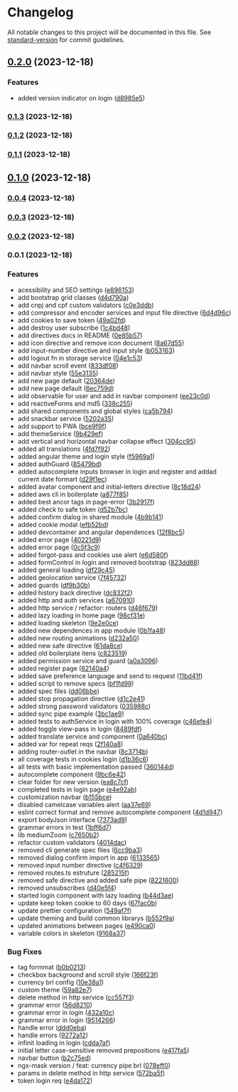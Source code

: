 # Changelog

All notable changes to this project will be documented in this file. See [standard-version](https://github.com/conventional-changelog/standard-version) for commit guidelines.

## [0.2.0](https://bitbucket.org/noclaftech/boilerplate-web-angular/compare/v0.1.3...v0.2.0) (2023-12-18)


### Features

* added version indicator on login ([d8985e5](https://bitbucket.org/noclaftech/boilerplate-web-angular/commit/d8985e5d348d7b059c6b964483bc44038da18fa8))

### [0.1.3](https://bitbucket.org/noclaftech/boilerplate-web-angular/compare/v0.1.2...v0.1.3) (2023-12-18)

### [0.1.2](https://bitbucket.org/noclaftech/boilerplate-web-angular/compare/v0.1.1...v0.1.2) (2023-12-18)

### [0.1.1](https://bitbucket.org/noclaftech/boilerplate-web-angular/compare/v0.1.0...v0.1.1) (2023-12-18)

## [0.1.0](https://bitbucket.org/noclaftech/boilerplate-web-angular/compare/v0.0.4...v0.1.0) (2023-12-18)

### [0.0.4](https://bitbucket.org/noclaftech/boilerplate-web-angular/compare/v0.0.3...v0.0.4) (2023-12-18)

### [0.0.3](https://bitbucket.org/noclaftech/boilerplate-web-angular/compare/v0.0.2...v0.0.3) (2023-12-18)

### [0.0.2](https://bitbucket.org/noclaftech/boilerplate-web-angular/compare/v0.0.1...v0.0.2) (2023-12-18)

### 0.0.1 (2023-12-18)


### Features

* acessibility and SEO settings ([e896153](https://bitbucket.org/noclaftech/boilerplate-web-angular/commit/e896153be5217f2d978a8603bafe4254975e969d))
* add bootstrap grid classes ([d4d790a](https://bitbucket.org/noclaftech/boilerplate-web-angular/commit/d4d790ad532353e0c0806a1d3dd88f62df6dd388))
* add cnpj and cpf custom validators ([c0e3ddb](https://bitbucket.org/noclaftech/boilerplate-web-angular/commit/c0e3ddb4f45c911c957ed1e1ed9e10526d0056a6))
* add compressor and encoder services and input file directive ([6d4d96c](https://bitbucket.org/noclaftech/boilerplate-web-angular/commit/6d4d96c13932fe061b02eff8cc8aec45b0d31f50))
* add cookies to save token ([49a02fd](https://bitbucket.org/noclaftech/boilerplate-web-angular/commit/49a02fd122c3217befb7a1aacb9ee849f9ed24f1))
* add destroy user subscribe ([1c4bd48](https://bitbucket.org/noclaftech/boilerplate-web-angular/commit/1c4bd48276bc0f947fa9cb4728a943a42d7fd247))
* add directives docs in README ([0e85b57](https://bitbucket.org/noclaftech/boilerplate-web-angular/commit/0e85b57e80bd32a3036fd7ea914c7f15ed94f335))
* add icon directive and remove icon document ([8a67d55](https://bitbucket.org/noclaftech/boilerplate-web-angular/commit/8a67d5503d91199c046127b0cde668f9551623b0))
* add input-number directive and input style ([b053163](https://bitbucket.org/noclaftech/boilerplate-web-angular/commit/b0531632fa7feb580e156b3710995471df708ad3))
* add logout fn in storage service ([04e1c53](https://bitbucket.org/noclaftech/boilerplate-web-angular/commit/04e1c53b6ee216df9ff9d82221c3a91334404de8))
* add navbar scroll event ([833df08](https://bitbucket.org/noclaftech/boilerplate-web-angular/commit/833df08cf1fff89d8538446bd4742b35aba4e979))
* add navbar style ([55e3135](https://bitbucket.org/noclaftech/boilerplate-web-angular/commit/55e3135d49058de06310e9305676349da402196d))
* add new page default ([20364de](https://bitbucket.org/noclaftech/boilerplate-web-angular/commit/20364de671339da7ba897702a4efce7a47352899))
* add new page default ([6ec759d](https://bitbucket.org/noclaftech/boilerplate-web-angular/commit/6ec759df690dd8c93614799f478802713cb69f54))
* add observable for user and add in navbar component ([ee23c0d](https://bitbucket.org/noclaftech/boilerplate-web-angular/commit/ee23c0de85db10f58b55a8cd704c880bbc433c6e))
* add reactiveForms and md5 ([338c255](https://bitbucket.org/noclaftech/boilerplate-web-angular/commit/338c2551c2d87582127e038531db866bf0ada103))
* add shared components and global styles ([ca5b794](https://bitbucket.org/noclaftech/boilerplate-web-angular/commit/ca5b79413dc07c91afa2862d0f401be24e94b8dc))
* add snackbar service ([5202a35](https://bitbucket.org/noclaftech/boilerplate-web-angular/commit/5202a354cd7f13d19f6149a9e3f6f58aa1c11dd5))
* add support to PWA ([bce9f9f](https://bitbucket.org/noclaftech/boilerplate-web-angular/commit/bce9f9f10155c34f3393d9b77022c719432dad78))
* add themeService ([9b429ef](https://bitbucket.org/noclaftech/boilerplate-web-angular/commit/9b429ef8240ba13ea968cfd7cf2519a107c68d24))
* add vertical and horizontal navbar collapse effect ([304cc95](https://bitbucket.org/noclaftech/boilerplate-web-angular/commit/304cc95bec9fb7373ec137636f0fd8b3ead7bc12))
* added all translations ([4fd7f92](https://bitbucket.org/noclaftech/boilerplate-web-angular/commit/4fd7f92cc35e5aece9a9c511f672dae470c52df7))
* added angular theme and login style ([f5969a1](https://bitbucket.org/noclaftech/boilerplate-web-angular/commit/f5969a10945cb1f46dc3137b96b529677b960b4b))
* added authGuard ([85479bd](https://bitbucket.org/noclaftech/boilerplate-web-angular/commit/85479bd867ef4f8836166e7fa465e40387b9e6d7))
* added autocomplete inputs browser in login and register and addad current date formart ([d29f1ec](https://bitbucket.org/noclaftech/boilerplate-web-angular/commit/d29f1ecb9bd9c650506b6051e1401fe446209fb5))
* added avatar component and initial-letters directive ([8c18d24](https://bitbucket.org/noclaftech/boilerplate-web-angular/commit/8c18d245629a08dd48c0c409c4bebf48f6987e54))
* added aws cli in boilerplate ([a877f85](https://bitbucket.org/noclaftech/boilerplate-web-angular/commit/a877f85bb13af64cc13e93d974bfab30702223b6))
* added best ancor tags in page-error ([3b2917f](https://bitbucket.org/noclaftech/boilerplate-web-angular/commit/3b2917f261d55125e7c74661378694c339ccaad2))
* added check to safe token ([d52b7bc](https://bitbucket.org/noclaftech/boilerplate-web-angular/commit/d52b7bc2a94250beed2e10979a850cfaf7d1ef1b))
* added confirm dialog in shared module ([4b9b141](https://bitbucket.org/noclaftech/boilerplate-web-angular/commit/4b9b1412807451362298f4bd6fe699531dd61858))
* added cookie modal ([efb52bd](https://bitbucket.org/noclaftech/boilerplate-web-angular/commit/efb52bd6e0830793c13aba36c5f0ade351a30422))
* added devcontainer and angular dependences ([12f8bc5](https://bitbucket.org/noclaftech/boilerplate-web-angular/commit/12f8bc5f81cbdf3bb36fa91560ee19e276e35a0f))
* added error page ([40221d9](https://bitbucket.org/noclaftech/boilerplate-web-angular/commit/40221d9a7296867fba106e6a3d4145e0fe1394ca))
* added error page ([0c5f3c9](https://bitbucket.org/noclaftech/boilerplate-web-angular/commit/0c5f3c98f9044fd37b401f165be0532bf4487f82))
* added forgot-pass and cookies use alert ([e6d580f](https://bitbucket.org/noclaftech/boilerplate-web-angular/commit/e6d580ff7da0ca178393b8276cd1f422943bffec))
* added formControl in login and removed bootstrap ([823dd88](https://bitbucket.org/noclaftech/boilerplate-web-angular/commit/823dd887d7b887240ef4a1e071aa651bc1510d05))
* added general loading ([df29c45](https://bitbucket.org/noclaftech/boilerplate-web-angular/commit/df29c45ddd029384a0c72949746992ae0945400c))
* added geolocation service ([7f45732](https://bitbucket.org/noclaftech/boilerplate-web-angular/commit/7f4573213ce8d850361744ace65714be1ac04131))
* added guards ([df9b30b](https://bitbucket.org/noclaftech/boilerplate-web-angular/commit/df9b30bd09e01e6914d2d61b714d37a261d663b6))
* added history back directive ([dc832f2](https://bitbucket.org/noclaftech/boilerplate-web-angular/commit/dc832f271fd682311a14b0cedb946a350f9457fd))
* added http and auth services ([a670910](https://bitbucket.org/noclaftech/boilerplate-web-angular/commit/a670910f00a5a743a528ac36704142ff79f78ddf))
* added http service / refactor: routers ([d46f679](https://bitbucket.org/noclaftech/boilerplate-web-angular/commit/d46f679e46f9463a237c928be841693becff5c9a))
* added lazy loading in home page ([98cf31e](https://bitbucket.org/noclaftech/boilerplate-web-angular/commit/98cf31e6182ccdf124e4f1276fa1a9c4bd908113))
* added loading skeleton ([9e2e0ce](https://bitbucket.org/noclaftech/boilerplate-web-angular/commit/9e2e0ceb91889314e32864b2ec3c990c133572c6))
* added new dependences in app module ([0b1fa48](https://bitbucket.org/noclaftech/boilerplate-web-angular/commit/0b1fa48b392671074e3ffa63111277fb3b697a27))
* added new routing animations ([d232a50](https://bitbucket.org/noclaftech/boilerplate-web-angular/commit/d232a50d7b743cd89dac056cd92b35c38abab4be))
* added new safe directive ([61da8ce](https://bitbucket.org/noclaftech/boilerplate-web-angular/commit/61da8ce3be2a344bc252208a17f3274297fb522e))
* added old boilerplate itens ([c823519](https://bitbucket.org/noclaftech/boilerplate-web-angular/commit/c823519da028381a083f5b14adf3a888d9af5822))
* added permission service and guard ([a0a3096](https://bitbucket.org/noclaftech/boilerplate-web-angular/commit/a0a3096fd65f41ff45aae9b5133992513c292204))
* added register page ([62140a4](https://bitbucket.org/noclaftech/boilerplate-web-angular/commit/62140a45119ad03595ce39c9bc98bcc3dcb56cd4))
* added save preference language and send to request ([11bd41f](https://bitbucket.org/noclaftech/boilerplate-web-angular/commit/11bd41fa9bac890c505bb4ba1ca198e2ac94611d))
* added script to remove specs ([bf1fd99](https://bitbucket.org/noclaftech/boilerplate-web-angular/commit/bf1fd991313f7bfcb507f9116df06896061ee43a))
* added spec files ([dd06bbe](https://bitbucket.org/noclaftech/boilerplate-web-angular/commit/dd06bbee63ad267dd5825d813d23d614f91475c6))
* added stop propagation directive ([d1c2e41](https://bitbucket.org/noclaftech/boilerplate-web-angular/commit/d1c2e41a94acd98a60c502f436b97eb7d5e9701b))
* added strong password validators ([035988c](https://bitbucket.org/noclaftech/boilerplate-web-angular/commit/035988c7e3554d4b5f4b5c5240174f5d16ccad96))
* added sync pipe example ([3bc1ae9](https://bitbucket.org/noclaftech/boilerplate-web-angular/commit/3bc1ae930e5e9785e354b72834dc20ef42cdd0a7))
* added tests to authService in login with 100% coverage ([c46efe4](https://bitbucket.org/noclaftech/boilerplate-web-angular/commit/c46efe4cabdec7bf2d783c3d858a8ddd81c17f56))
* added toggle view-pass in login ([8489fdf](https://bitbucket.org/noclaftech/boilerplate-web-angular/commit/8489fdf6cb95ee85f21a895591f2939e2cc95e15))
* added translate service and component ([0a640bc](https://bitbucket.org/noclaftech/boilerplate-web-angular/commit/0a640bcdf8bb949d6a6089b3a85d872f812a4699))
* added var for repeat reqs ([2f140a8](https://bitbucket.org/noclaftech/boilerplate-web-angular/commit/2f140a8cf130191f6ab0a9ce7324a1ab941b3a97))
* adding router-outlet in the navbar ([8c3714b](https://bitbucket.org/noclaftech/boilerplate-web-angular/commit/8c3714bfa2aa81152f632abf226c9ec2b477ff13))
* all coverage tests in cookies login ([d1b36c6](https://bitbucket.org/noclaftech/boilerplate-web-angular/commit/d1b36c64cf79a30134e8f1929e89e68ea479e661))
* all tests with basic implementation passed ([360144d](https://bitbucket.org/noclaftech/boilerplate-web-angular/commit/360144dccb3ac5ba5e950a886c89d7b0d547f9a0))
* autocomplete component ([9bc6e42](https://bitbucket.org/noclaftech/boilerplate-web-angular/commit/9bc6e429aafa19ce649aacb7a634870d9ecfa3f4))
* clear folder for new version ([ea8c7cf](https://bitbucket.org/noclaftech/boilerplate-web-angular/commit/ea8c7cf4b1e99d2fb41b32a4e896533f1dd13792))
* completed tests in login page ([e4e92ab](https://bitbucket.org/noclaftech/boilerplate-web-angular/commit/e4e92abbb84b5cc1c291cbad86d605e960b29a3b))
* customization navbar ([b155bce](https://bitbucket.org/noclaftech/boilerplate-web-angular/commit/b155bce138e749d353ca2b8fb70f36a2760eb3ef))
* disabled camelcase variables alert ([aa37e69](https://bitbucket.org/noclaftech/boilerplate-web-angular/commit/aa37e69ef4f37f372cebf4d93bc9bc8af749fde2))
* eslint correct format and remove autocomplete component ([4d1d947](https://bitbucket.org/noclaftech/boilerplate-web-angular/commit/4d1d9476c347b50b7ecc9485c29b5f567e58115e))
* export bodyJson interface ([7373ad9](https://bitbucket.org/noclaftech/boilerplate-web-angular/commit/7373ad9494699435b921f29b3c1e632aadea06b1))
* grammar errors in test ([1bff6d7](https://bitbucket.org/noclaftech/boilerplate-web-angular/commit/1bff6d7c89cdd628a52174222853f3057dd7ba19))
* lib mediumZoom ([c7650b2](https://bitbucket.org/noclaftech/boilerplate-web-angular/commit/c7650b266cea6722fc2e4f40d67f5cb967c8a53a))
* refactor custom validators ([4014dac](https://bitbucket.org/noclaftech/boilerplate-web-angular/commit/4014dac8461fc013ce827b5b0f9fe471f67cf5cb))
* removed cli generate spec files ([6cc9ba3](https://bitbucket.org/noclaftech/boilerplate-web-angular/commit/6cc9ba324032039ab2ea7ef33d47f78774452093))
* removed dialog confirm import in app ([6133565](https://bitbucket.org/noclaftech/boilerplate-web-angular/commit/6133565c91c754231bc017ced254c3b0dddbd54b))
* removed input number directive ([c4f6329](https://bitbucket.org/noclaftech/boilerplate-web-angular/commit/c4f63291c092d5fbfe3f6ebd32e7b6fc049da83b))
* removed routes.ts estruture ([285215f](https://bitbucket.org/noclaftech/boilerplate-web-angular/commit/285215fb068a0e0a61d705af40a35fec4a99cb4c))
* removed safe directive and added safe pipe ([8221600](https://bitbucket.org/noclaftech/boilerplate-web-angular/commit/822160024f229156d6d59188b28339761aa4cf6e))
* removed unsubscribes ([d40e5f4](https://bitbucket.org/noclaftech/boilerplate-web-angular/commit/d40e5f49938e67728dc8ed2cf5e31ac0f09537fd))
* started login component with lazy loading ([b44d3ae](https://bitbucket.org/noclaftech/boilerplate-web-angular/commit/b44d3ae146ef3e8c74b298a82f233c480b4c4259))
* update keep token cookie to 60 days ([67fac0b](https://bitbucket.org/noclaftech/boilerplate-web-angular/commit/67fac0bbdf8e4a67b3427bc55b430d937184b228))
* update prettier configuration ([549af7f](https://bitbucket.org/noclaftech/boilerplate-web-angular/commit/549af7fb3e6a5177fc981ebdae375013677b5bb3))
* update theming and build common librarys ([b552f9a](https://bitbucket.org/noclaftech/boilerplate-web-angular/commit/b552f9ad320ddfb5a75d90b98ba26d2ce3281c1a))
* updated animations between pages ([e490ca0](https://bitbucket.org/noclaftech/boilerplate-web-angular/commit/e490ca0159fa31f209a752ac2b153f23de4b51df))
* variable colors in skeleton ([9168a37](https://bitbucket.org/noclaftech/boilerplate-web-angular/commit/9168a3724886f5af0630deb66f345f1db60adb77))


### Bug Fixes

* <icon> tag formmat ([b0b0213](https://bitbucket.org/noclaftech/boilerplate-web-angular/commit/b0b02136ddb11ac9082e2407678a424444b5448e))
* checkbox background and scroll style ([166f23f](https://bitbucket.org/noclaftech/boilerplate-web-angular/commit/166f23fe7b8f6cc3035adcd3204194ee7e4eecf0))
* currency brl config ([10e38a1](https://bitbucket.org/noclaftech/boilerplate-web-angular/commit/10e38a150b4f0c23b8605a945b018d70d20c5260))
* custom theme ([59a82e7](https://bitbucket.org/noclaftech/boilerplate-web-angular/commit/59a82e7039d00825c1cc1336f66dbfbcfa26069b))
* delete method in http service ([cc557f3](https://bitbucket.org/noclaftech/boilerplate-web-angular/commit/cc557f317757211b095e1e5df64529f233e77b9d))
* grammar error ([56d8210](https://bitbucket.org/noclaftech/boilerplate-web-angular/commit/56d8210f27d008a6823f76d2d1c383facf5409a9))
* grammar error in login ([432a10c](https://bitbucket.org/noclaftech/boilerplate-web-angular/commit/432a10cc710e2a089a0aed8daf22bd5990aea170))
* grammar error in login ([9514266](https://bitbucket.org/noclaftech/boilerplate-web-angular/commit/9514266067e57c04fb3b2b497c46ce97624cb8e9))
* handle error ([ddd0eba](https://bitbucket.org/noclaftech/boilerplate-web-angular/commit/ddd0eba8685792164a4e4528469fc488760bd511))
* handle errors ([9272a12](https://bitbucket.org/noclaftech/boilerplate-web-angular/commit/9272a125c2c82fb862ed81eaf0a372d535694ac5))
* infinit loading in login ([cdda7af](https://bitbucket.org/noclaftech/boilerplate-web-angular/commit/cdda7afb21e2904b8b2938b46d0553c1b02c72b0))
* initial letter case-sensitive removed prepositions ([e417fa5](https://bitbucket.org/noclaftech/boilerplate-web-angular/commit/e417fa5ea5074f59d6cb6ef8da4e9fd62e649f51))
* navbar button ([b2c75ed](https://bitbucket.org/noclaftech/boilerplate-web-angular/commit/b2c75ed63f22e1cdde3e8687730b5dbb9bd67457))
* ngx-mask version / feat: currency pipe brl ([078eff0](https://bitbucket.org/noclaftech/boilerplate-web-angular/commit/078eff02e3df84aa8fe592c02ad64114b61140f7))
* params in delete method in http service ([572ba5f](https://bitbucket.org/noclaftech/boilerplate-web-angular/commit/572ba5fdb262448f62f16f853e0d846c946d498b))
* token login req ([e4da172](https://bitbucket.org/noclaftech/boilerplate-web-angular/commit/e4da17235c9345ea4dfaa01836facdd5ab12572f))

